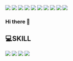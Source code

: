<a href="https://www.linkedin.com/in/seolryeong-an/" target="_blank"><img src="https://img.shields.io/badge/SeolryeongAn-%230A66C2?style=flat&logo=linkedin&logoColor=white"/></a>
<a href="https://sites.google.com/view/seolryeonan/" target="_blank"><img src="https://img.shields.io/badge/Profile-%234285F4?style=flat&logo=google&logoColor=white"/></a>
 <a href="mailto:220234009@sungshin.ac.kr"><img src="https://img.shields.io/badge/220234009@sungshin.ac.kr-%23EA4335?style=flat&logo=Gmail&logoColor=white"/></a>
<a><img src="https://img.shields.io/badge/java-%23ED8B00.svg?style=for-the-badge&logo=openjdk&logoColor=white"/></a>
<a><img src="https://img.shields.io/badge/JavaScript-%23ED8B00.svg?style=for-the-badge&logo=JavaScript&logoColor=white"/></a>
<a><img src="https://img.shields.io/badge/Node.js-%23339933.svg?style=for-the-badge&logo=Node.js&logoColor=white"/></a>
<a><img src="https://img.shields.io/badge/PHP-%23777BB4.svg?style=for-the-badge&logo=PHP&logoColor=white"/></a>
<a><img src="https://img.shields.io/badge/MySQL-%234479A1.svg?style=for-the-badge&logo=MySQL&logoColor=white"/></a>
<a><img src="https://img.shields.io/badge/Linux-%23FCC624.svg?style=for-the-badge&logo=Linux&logoColor=white"/></a>
<a><img src="https://img.shields.io/badge/Docker-%232496ED.svg?style=for-the-badge&logo=Docker&logoColor=white"/></a>

### Hi there 👋

## 💻SKILL
<img src="https://img.shields.io/badge/C-A8B9CC?style=flat&logo=c&logoColor=white"/></a>
<img src="https://img.shields.io/badge/C++-00599C?style=flat&logo=c++&logoColor=white"/></a>
<img src="https://img.shields.io/badge/Python-3776AB?style=flat&logo=Python&logoColor=white"/></a>
<img src="https://img.shields.io/badge/Java-3776AB?style=flat&logo=Python&logoColor=white"/></a>


<!--
**seolryeong/seolryeong** is a ✨ _special_ ✨ repository because its `README.md` (this file) appears on your GitHub profile.

Here are some ideas to get you started:

- 🔭 I’m currently working on ...
- 🌱 I’m currently learning ...
- 👯 I’m looking to collaborate on ...
- 🤔 I’m looking for help with ...
- 💬 Ask me about ...
- 📫 How to reach me: ...
- 😄 Pronouns: ...
- ⚡ Fun fact: ...
-->
